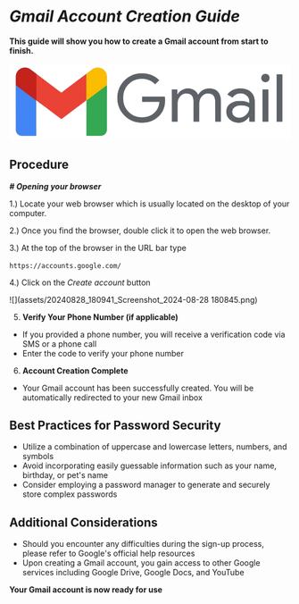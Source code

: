 <link rel="stylesheet" href="style.css">

# ***Gmail Account Creation Guide***

**This guide will show you how to create a Gmail account from start to finish.**


![](assets/20240828_175511_654d2b1dc618ee11e08b2235_Gmail2020.logo.png)

## Procedure

***# Opening your browser***

1.) Locate your web browser which is usually located on the desktop of your computer.


2.) Once you find the browser, double click it to open the web browser.


3.) At the top of the browser in the URL bar type

`https://accounts.google.com/`


4.) Click on the *Create account* button


![](assets/20240828_180941_Screenshot_2024-08-28 180845.png)

5. **Verify Your Phone Number (if applicable)**

* If you provided a phone number, you will receive a verification code via SMS or a phone call
* Enter the code to verify your phone number

6. **Account Creation Complete**

* Your Gmail account has been successfully created. You will be automatically redirected to your new Gmail inbox

## Best Practices for Password Security

* Utilize a combination of uppercase and lowercase letters, numbers, and symbols
* Avoid incorporating easily guessable information such as your name, birthday, or pet's name
* Consider employing a password manager to generate and securely store complex passwords

## Additional Considerations

* Should you encounter any difficulties during the sign-up process, please refer to Google's official help resources
* Upon creating a Gmail account, you gain access to other Google services including Google Drive, Google Docs, and YouTube

**Your Gmail account is now ready for use**
